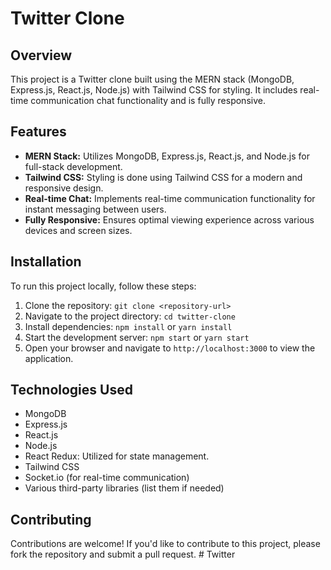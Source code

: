 # Twitter Clone

## Overview

This project is a Twitter clone built using the MERN stack (MongoDB, Express.js, React.js, Node.js) with Tailwind CSS for styling. It includes real-time communication chat functionality and is fully responsive.

## Features

- **MERN Stack:** Utilizes MongoDB, Express.js, React.js, and Node.js for full-stack development.
- **Tailwind CSS:** Styling is done using Tailwind CSS for a modern and responsive design.
- **Real-time Chat:** Implements real-time communication functionality for instant messaging between users.
- **Fully Responsive:** Ensures optimal viewing experience across various devices and screen sizes.


## Installation

To run this project locally, follow these steps:

1. Clone the repository: `git clone <repository-url>`
2. Navigate to the project directory: `cd twitter-clone`
3. Install dependencies: `npm install` or `yarn install`
4. Start the development server: `npm start` or `yarn start`
5. Open your browser and navigate to `http://localhost:3000` to view the application.

## Technologies Used

- MongoDB
- Express.js
- React.js
- Node.js
- React Redux: Utilized for state management.
- Tailwind CSS
- Socket.io (for real-time communication)
- Various third-party libraries (list them if needed)

## Contributing

Contributions are welcome! If you'd like to contribute to this project, please fork the repository and submit a pull request.
#   T w i t t e r  
 